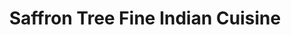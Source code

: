 ---
title: "Saffron Tree Fine Indian Cuisine"
url: /toronto/saffron-tree-fine-indian-cuisine/
shop: Leerstehend
---